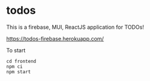 # todos


This is a firebase, MUI, ReactJS application for TODOs!

https://todos-firebase.herokuapp.com/


To start

```
cd frontend
npm ci
npm start
```
